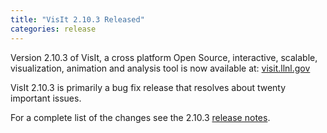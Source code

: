 ```yaml
---
title: "VisIt 2.10.3 Released"
categories: release
---
```


Version 2.10.3 of VisIt, a cross platform Open Source, interactive, scalable, visualization, animation and analysis tool is now available at: [visit.llnl.gov](https://visit.llnl.gov/)

VisIt 2.10.3 is primarily a bug fix release that resolves about twenty important issues.

For a complete list of the changes see the 2.10.3 [release notes](https://wci.llnl.gov/simulation/computer-codes/visit/releases/release-notes-2.10.3).
